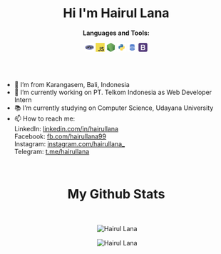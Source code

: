 <div align="center">
  <h1>Hi I'm Hairul Lana</h1>
  <b>Languages and Tools:</b>
  <br/>
  <p>
    <code><img height="20" src="https://raw.githubusercontent.com/github/explore/80688e429a7d4ef2fca1e82350fe8e3517d3494d/topics/php/php.png"></code>
    <code><img height="20" src="https://raw.githubusercontent.com/github/explore/80688e429a7d4ef2fca1e82350fe8e3517d3494d/topics/javascript/javascript.png"></code>
    <code><img height="20" src="https://raw.githubusercontent.com/github/explore/80688e429a7d4ef2fca1e82350fe8e3517d3494d/topics/nodejs/nodejs.png"></code>
    <code><img height="20" src="https://raw.githubusercontent.com/github/explore/80688e429a7d4ef2fca1e82350fe8e3517d3494d/topics/python/python.png"></code>
    <code><img height="20" src="https://raw.githubusercontent.com/github/explore/80688e429a7d4ef2fca1e82350fe8e3517d3494d/topics/sql/sql.png"></code>
    <code><img height="20" src="https://raw.githubusercontent.com/github/explore/80688e429a7d4ef2fca1e82350fe8e3517d3494d/topics/bootstrap/bootstrap.png"></code>
  </p>
  <br/>
  <br/>
</div>

- 📍 I’m from Karangasem, Bali, Indonesia
- 🔭 I’m currently working on PT. Telkom Indonesia as Web Developer Intern
- 📚 I’m currently studying on Computer Science, Udayana University
- 📫 How to reach me: <br />
  LinkedIn: <a href="https://www.linkedin.com/in/hairullana">linkedin.com/in/hairullana</a> <br />
  Facebook: <a href="https://web.facebook.com/hairullana99">fb.com/hairullana99</a> <br />
  Instagram: <a href="https://www.instagram.com/hairullana_">instagram.com/hairullana_</a> <br />
  Telegram: <a href="https://www.instagram.com/hairullana_">t.me/hairullana</a> <br />

<br/>
<div align="center">
  <h1>My Github Stats</h1>
    <br/>
</div>
<div align="center">
<p>&nbsp;<img align="center" src="https://github-readme-stats.vercel.app/api?username=hairullana&show_icons=true&theme=nightowl" alt="Hairul Lana" /></p>
<p>&nbsp;<img align="center" src="https://github-profile-summary-cards.vercel.app/api/cards/profile-details?username=hairullana&theme=monokai" alt="Hairul Lana"/></p></a><br>
